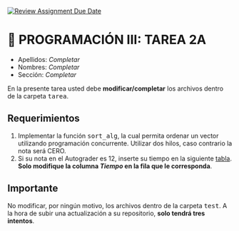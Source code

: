 [![Review Assignment Due Date](https://classroom.github.com/assets/deadline-readme-button-24ddc0f5d75046c5622901739e7c5dd533143b0c8e959d652212380cedb1ea36.svg)](https://classroom.github.com/a/Jfx_WEhS)
# :wave: PROGRAMACIÓN III: TAREA 2A

- Apellidos: *Completar*
- Nombres: *Completar*
- Sección: *Completar*

En la presente tarea usted debe **modificar/completar** los archivos dentro de la carpeta <tt>tarea</tt>.

## Requerimientos

1. Implementar la función <tt>sort_alg</tt>, la cual permita ordenar un vector utilizando programación concurrente. Utilizar dos hilos, caso contrario la nota será CERO.
2. Si su nota en el Autograder es 12, inserte su tiempo en la siguiente [tabla](https://docs.google.com/spreadsheets/d/1f2zb7gLUAjr60N279E6VbbwUXiu8eCXIm_0dLNPPruk/edit?usp=sharing). **Solo modifique la columna *Tiempo* en la fila que le corresponda**.

## Importante
No modificar, por ningún motivo, los archivos dentro de la carpeta <tt>test</tt>. A la hora de subir una actualización a su repositorio, **solo tendrá tres intentos**.
